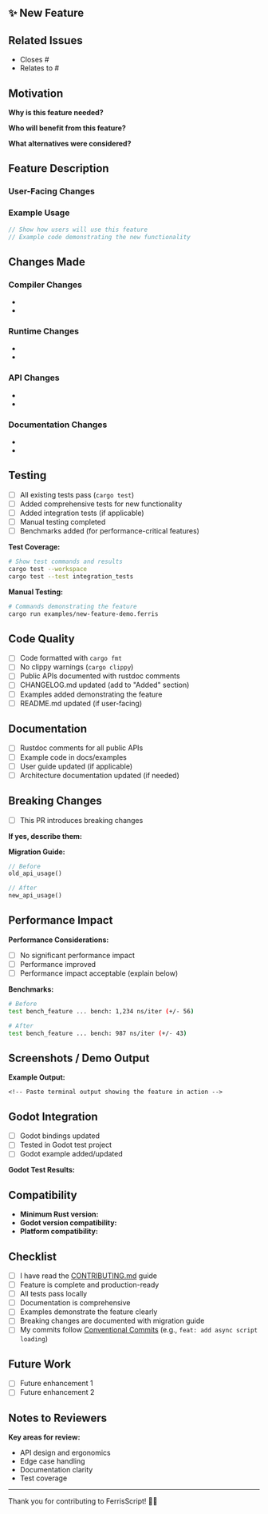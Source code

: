 ## ✨ New Feature

<!-- 
⚠️ IMPORTANT: This PR should target the 'develop' branch, not 'main'.
Features go through develop for integration testing before reaching main.
-->

<!-- Provide a clear and concise description of the new feature -->

## Related Issues

<!-- Link to feature requests or discussions -->

- Closes #
- Relates to #

## Motivation

**Why is this feature needed?**
<!-- Describe the problem this feature solves -->

**Who will benefit from this feature?**
<!-- Identify the target users -->

**What alternatives were considered?**
<!-- Describe any alternative approaches you evaluated -->

## Feature Description

<!-- Detailed description of what the feature does -->

### User-Facing Changes

<!-- How will users interact with this feature? -->

### Example Usage

```rust
// Show how users will use this feature
// Example code demonstrating the new functionality
```

## Changes Made

<!-- List the specific changes you made -->

### Compiler Changes

-
-

### Runtime Changes

-
-

### API Changes

-
-

### Documentation Changes

-
-

## Testing

- [ ] All existing tests pass (`cargo test`)
- [ ] Added comprehensive tests for new functionality
- [ ] Added integration tests (if applicable)
- [ ] Manual testing completed
- [ ] Benchmarks added (for performance-critical features)

**Test Coverage:**

```bash
# Show test commands and results
cargo test --workspace
cargo test --test integration_tests
```

**Manual Testing:**

```bash
# Commands demonstrating the feature
cargo run examples/new-feature-demo.ferris
```

## Code Quality

- [ ] Code formatted with `cargo fmt`
- [ ] No clippy warnings (`cargo clippy`)
- [ ] Public APIs documented with rustdoc comments
- [ ] CHANGELOG.md updated (add to "Added" section)
- [ ] Examples added demonstrating the feature
- [ ] README.md updated (if user-facing)

## Documentation

<!-- Ensure the feature is well-documented -->

- [ ] Rustdoc comments for all public APIs
- [ ] Example code in docs/examples
- [ ] User guide updated (if applicable)
- [ ] Architecture documentation updated (if needed)

## Breaking Changes

- [ ] This PR introduces breaking changes

**If yes, describe them:**
<!-- Explain what breaks and why it was necessary -->

**Migration Guide:**
<!-- Provide step-by-step instructions for users to update their code -->

```rust
// Before
old_api_usage()

// After
new_api_usage()
```

## Performance Impact

<!-- Describe any performance implications -->

**Performance Considerations:**

- [ ] No significant performance impact
- [ ] Performance improved
- [ ] Performance impact acceptable (explain below)

**Benchmarks:**
<!-- Include benchmark results if performance-critical -->

```bash
# Before
test bench_feature ... bench: 1,234 ns/iter (+/- 56)

# After  
test bench_feature ... bench: 987 ns/iter (+/- 43)
```

## Screenshots / Demo Output

**Example Output:**

```
<!-- Paste terminal output showing the feature in action -->
```

## Godot Integration

<!-- If this affects Godot bindings -->

- [ ] Godot bindings updated
- [ ] Tested in Godot test project
- [ ] Godot example added/updated

**Godot Test Results:**
<!-- Describe testing in Godot environment -->

## Compatibility

<!-- Describe compatibility considerations -->

- **Minimum Rust version:** <!-- e.g., 1.70+ -->
- **Godot version compatibility:** <!-- e.g., 4.2+ -->
- **Platform compatibility:** <!-- Windows, Linux, macOS -->

## Checklist

- [ ] I have read the [CONTRIBUTING.md](../../CONTRIBUTING.md) guide
- [ ] Feature is complete and production-ready
- [ ] All tests pass locally
- [ ] Documentation is comprehensive
- [ ] Examples demonstrate the feature clearly
- [ ] Breaking changes are documented with migration guide
- [ ] My commits follow [Conventional Commits](https://www.conventionalcommits.org/) (e.g., `feat: add async script loading`)

## Future Work

<!-- Optional: Related features or improvements for future PRs -->

- [ ] Future enhancement 1
- [ ] Future enhancement 2

## Notes to Reviewers

<!-- Specific areas you'd like reviewers to focus on -->

**Key areas for review:**

- API design and ergonomics
- Edge case handling
- Documentation clarity
- Test coverage

---

Thank you for contributing to FerrisScript! 🦀✨
